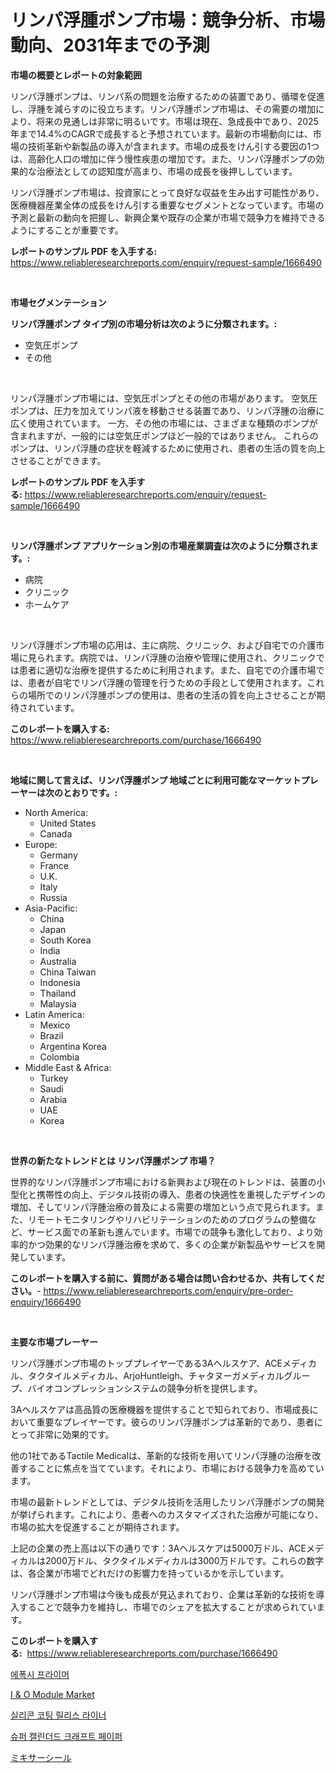 <p><h1>リンパ浮腫ポンプ市場：競争分析、市場動向、2031年までの予測</h1></p><p><strong>市場の概要とレポートの対象範囲</strong></p>
<p><p>リンパ浮腫ポンプは、リンパ系の問題を治療するための装置であり、循環を促進し、浮腫を減らすのに役立ちます。リンパ浮腫ポンプ市場は、その需要の増加により、将来の見通しは非常に明るいです。市場は現在、急成長中であり、2025年まで14.4%のCAGRで成長すると予想されています。最新の市場動向には、市場の技術革新や新製品の導入が含まれます。市場の成長をけん引する要因の1つは、高齢化人口の増加に伴う慢性疾患の増加です。また、リンパ浮腫ポンプの効果的な治療法としての認知度が高まり、市場の成長を後押ししています。</p><p>リンパ浮腫ポンプ市場は、投資家にとって良好な収益を生み出す可能性があり、医療機器産業全体の成長をけん引する重要なセグメントとなっています。市場の予測と最新の動向を把握し、新興企業や既存の企業が市場で競争力を維持できるようにすることが重要です。</p></p>
<p><strong>レポートのサンプル PDF を入手する:</strong> <a href="https://www.reliableresearchreports.com/enquiry/request-sample/1666490">https://www.reliableresearchreports.com/enquiry/request-sample/1666490</a></p>
<p>&nbsp;</p>
<p><strong>市場セグメンテーション</strong></p>
<p><strong>リンパ浮腫ポンプ タイプ別の市場分析は次のように分類されます。:</strong></p>
<p><ul><li>空気圧ポンプ</li><li>その他</li></ul></p>
<p>&nbsp;</p>
<p><p>リンパ浮腫ポンプ市場には、空気圧ポンプとその他の市場があります。 空気圧ポンプは、圧力を加えてリンパ液を移動させる装置であり、リンパ浮腫の治療に広く使用されています。 一方、その他の市場には、さまざまな種類のポンプが含まれますが、一般的には空気圧ポンプほど一般的ではありません。 これらのポンプは、リンパ浮腫の症状を軽減するために使用され、患者の生活の質を向上させることができます。</p></p>
<p><strong>レポートのサンプル PDF を入手する:</strong>&nbsp;<a href="https://www.reliableresearchreports.com/enquiry/request-sample/1666490">https://www.reliableresearchreports.com/enquiry/request-sample/1666490</a></p>
<p>&nbsp;</p>
<p><strong> リンパ浮腫ポンプ アプリケーション別の市場産業調査は次のように分類されます。:</strong></p>
<p><ul><li>病院</li><li>クリニック</li><li>ホームケア</li></ul></p>
<p>&nbsp;</p>
<p><p>リンパ浮腫ポンプ市場の応用は、主に病院、クリニック、および自宅での介護市場に見られます。病院では、リンパ浮腫の治療や管理に使用され、クリニックでは患者に適切な治療を提供するために利用されます。また、自宅での介護市場では、患者が自宅でリンパ浮腫の管理を行うための手段として使用されます。これらの場所でのリンパ浮腫ポンプの使用は、患者の生活の質を向上させることが期待されています。</p></p>
<p><strong>このレポートを購入する:</strong>&nbsp; <a href="https://www.reliableresearchreports.com/purchase/1666490">https://www.reliableresearchreports.com/purchase/1666490</a></p>
<p>&nbsp;</p>
<p><strong>地域に関して言えば、リンパ浮腫ポンプ 地域ごとに利用可能なマーケットプレーヤーは次のとおりです。:</strong></p>
<p><ul>
    <li>
        North America:
        <ul>
            <li>United States</li>
            <li>Canada</li>
        </ul>
    </li>
    <li>
        Europe:
        <ul>
            <li>Germany</li>
            <li>France</li>
            <li>U.K.</li>
            <li>Italy</li>
            <li>Russia</li>
        </ul>
    </li>
    <li>
        Asia-Pacific:
        <ul>
            <li>China</li>
            <li>Japan</li>
            <li>South Korea</li>
            <li>India</li>
            <li>Australia</li>
            <li>China Taiwan</li>
            <li>Indonesia</li>
            <li>Thailand</li>
            <li>Malaysia</li>
        </ul>
    </li>
    <li>
        Latin America:
        <ul>
            <li>Mexico</li>
            <li>Brazil</li>
            <li>Argentina Korea</li>
            <li>Colombia</li>
        </ul>
    </li>
    <li>
        Middle East & Africa:
        <ul>
            <li>Turkey</li>
            <li>Saudi</li>
            <li>Arabia</li>
            <li>UAE</li>
            <li>Korea</li>
        </ul>
    </li>
    </ul></p>
<p>&nbsp;</p>
<p><strong>世界の新たなトレンドとは リンパ浮腫ポンプ 市場？</strong></p>
<p><p>世界的なリンパ浮腫ポンプ市場における新興および現在のトレンドは、装置の小型化と携帯性の向上、デジタル技術の導入、患者の快適性を重視したデザインの増加、そしてリンパ浮腫治療の普及による需要の増加という点で見られます。また、リモートモニタリングやリハビリテーションのためのプログラムの整備など、サービス面での革新も進んでいます。市場での競争も激化しており、より効率的かつ効果的なリンパ浮腫治療を求めて、多くの企業が新製品やサービスを開発しています。</p></p>
<p><strong>このレポートを購入する前に、質問がある場合は問い合わせるか、共有してください。</strong>- <a href="https://www.reliableresearchreports.com/enquiry/pre-order-enquiry/1666490">https://www.reliableresearchreports.com/enquiry/pre-order-enquiry/1666490</a></p>
<p>&nbsp;</p>
<p><strong>主要な市場プレーヤー</strong></p>
<p><p>リンパ浮腫ポンプ市場のトッププレイヤーである3Aヘルスケア、ACEメディカル、タクタイルメディカル、ArjoHuntleigh、チャタヌーガメディカルグループ、バイオコンプレッションシステムの競争分析を提供します。 </p><p>3Aヘルスケアは高品質の医療機器を提供することで知られており、市場成長において重要なプレイヤーです。彼らのリンパ浮腫ポンプは革新的であり、患者にとって非常に効果的です。 </p><p>他の1社であるTactile Medicalは、革新的な技術を用いてリンパ浮腫の治療を改善することに焦点を当てています。それにより、市場における競争力を高めています。 </p><p>市場の最新トレンドとしては、デジタル技術を活用したリンパ浮腫ポンプの開発が挙げられます。これにより、患者へのカスタマイズされた治療が可能になり、市場の拡大を促進することが期待されます。 </p><p>上記の企業の売上高は以下の通りです：3Aヘルスケアは5000万ドル、ACEメディカルは2000万ドル、タクタイルメディカルは3000万ドルです。これらの数字は、各企業が市場でどれだけの影響力を持っているかを示しています。 </p><p>リンパ浮腫ポンプ市場は今後も成長が見込まれており、企業は革新的な技術を導入することで競争力を維持し、市場でのシェアを拡大することが求められています。</p></p>
<p><strong>このレポートを購入する:</strong>&nbsp;&nbsp;<a href="https://www.reliableresearchreports.com/purchase/1666490">https://www.reliableresearchreports.com/purchase/1666490</a></p>
<p><p><a href="https://medium.com/@carlosdytouglas8907667/%EC%97%90%ED%8F%AD%EC%8B%9C-%ED%94%84%EB%9D%BC%EC%9D%B4%EB%A8%B8-%EC%8B%9C%EC%9E%A5-2031%EB%85%84%EA%B9%8C%EC%A7%80%EC%9D%98-%EB%8F%99%ED%96%A5-%EC%98%88%EC%B8%A1-%EB%B0%8F-%EA%B2%BD%EC%9F%81-%EB%B6%84%EC%84%9D-2b3c402b23a7">에폭시 프라이머</a></p><p><a href="https://github.com/Whitneyboyettebo9kiw7yr13/Market-Research-Report-List-1/blob/main/i-o-module-market.md">I & O Module Market</a></p><p><a href="https://github.com/Elenrrera7685/Market-Research-Report-List-1/blob/main/838527813053.md">실리콘 코팅 릴리스 라이너</a></p><p><a href="https://github.com/sammyUltyylrich9067856/Market-Research-Report-List-1/blob/main/941341213054.md">슈퍼 캘린더드 크래프트 페이퍼</a></p><p><a href="https://medium.com/@nicholas.ellison0076890/%E3%83%9F%E3%82%AD%E3%82%B5%E3%83%BC%E3%81%AE%E3%82%B7%E3%83%BC%E3%83%AB%E5%B8%82%E5%A0%B4-%E5%B8%82%E5%A0%B4%E3%82%B7%E3%82%A7%E3%82%A2-%E5%B8%82%E5%A0%B4%E3%83%88%E3%83%AC%E3%83%B3%E3%83%89-%E5%B0%86%E6%9D%A5%E3%81%AE%E6%88%90%E9%95%B7%E3%82%92%E6%8E%A2%E3%82%8B-af97cac31abc">ミキサーシール</a></p></p>